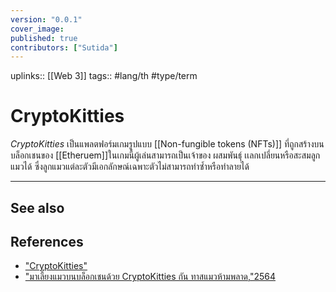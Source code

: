 ```yaml
---
version: "0.0.1"
cover_image:
published: true
contributors: ["Sutida"]
---
```

uplinks:: [[Web 3]]
tags:: #lang/th #type/term

# CryptoKitties
*CryptoKitties* เป็นแพลตฟอร์มเกมรูปแบบ [[Non-fungible tokens (NFTs)]] ที่ถูกสร้างบนบล็อกเชนของ [[Etheruem]]ในเกมนี้ผู้เล่นสามารถเป็นเจ้าของ ผสมพันธ์ุ เเลกเปลี่ยนหรือสะสมลูกแมวได้ ซึ่งลูกแมวแต่ละตัวมีเอกลักษณ์เฉพาะตัวไม่สามารถทำซ้ำหรือทำลายได้

---
## See also
## References
- ["CryptoKitties"](https://www.cryptokitties.co/)
- ["มาเลี้ยงแมวบนบล็อกเชนด้วย CryptoKitties กัน ทาสแมวห้ามพลาด,"2564](https://sputnikth.com/index.php/2021/07/20/what-is-cryptokitties/)
